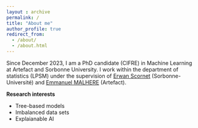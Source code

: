 ```yaml
---
layout : archive
permalink: /
title: "About me"
author_profile: true
redirect_from: 
  - /about/
  - /about.html
---
```

Since December 2023, I am a PhD candidate (CIFRE) in Machine Learning at Artefact and Sorbonne University. I work within the department of statistics (LPSM) under the supervision of [Erwan Scornet](https://erwanscornet.github.io/) (Sorbonne-Université) and [Emmanuel MALHERE](https://www.artefact.com/data-consulting-transformation/artefact-research-center/) (Artefact).

**Research interests**
- Tree-based models 
- Imbalanced data sets 
- Explaianable AI 
